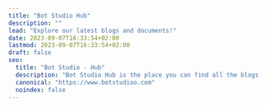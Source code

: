 ```yaml
---
title: "Bot Studio Hub"
description: ""
lead: "Explore our latest blogs and documents!"
date: 2023-09-07T16:33:54+02:00
lastmod: 2023-09-07T16:33:54+02:00
draft: false
seo:
  title: "Bot Studio - Hub"
  description: "Bot Studio Hub is the place you can find all the blogs about the world of chatbots and learn more about how the Bot Studio chatbot maker works."
  canonical: "https://www.botstudioo.com"
  noindex: false
---
```

